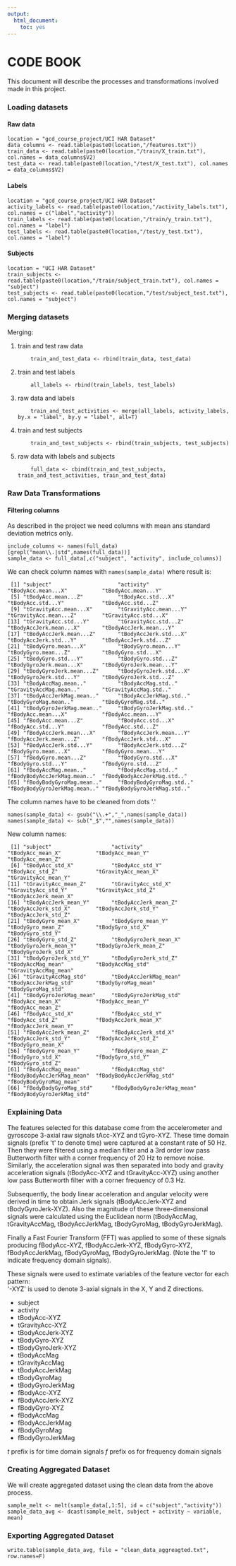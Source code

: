 ```yaml
---
output:
  html_document:
    toc: yes
---
```


__CODE BOOK__
====

This document will describe the processes and transformations involved made in this project.


### __Loading datasets__
#### Raw data
```
location = "gcd_course_project/UCI HAR Dataset"
data_columns <- read.table(paste0(location,"/features.txt"))
train_data <- read.table(paste0(location,"/train/X_train.txt"), col.names = data_columns$V2)
test_data <- read.table(paste0(location,"/test/X_test.txt"), col.names = data_columns$V2)
```
#### Labels
```
location = "gcd_course_project/UCI HAR Dataset"
activity_labels <- read.table(paste0(location,"/activity_labels.txt"), col.names = c("label","activity"))
train_labels <- read.table(paste0(location,"/train/y_train.txt"), col.names = "label")
test_labels <- read.table(paste0(location,"/test/y_test.txt"), col.names = "label")
```
#### Subjects
```
location = "UCI HAR Dataset"
train_subjects <- read.table(paste0(location,"/train/subject_train.txt"), col.names = "subject")
test_subjects <- read.table(paste0(location,"/test/subject_test.txt"), col.names = "subject")
```


### __Merging datasets__
Merging:

1. train and test raw data
    ```
        train_and_test_data <- rbind(train_data, test_data)
    ```
2. train and test labels
    ```
        all_labels <- rbind(train_labels, test_labels)
    ```
3. raw data and labels
    ```
        train_and_test_activities <- merge(all_labels, activity_labels, by.x = "label", by.y = "label", all=T)
    ```
4. train and test subjects
    ```
        train_and_test_subjects <- rbind(train_subjects, test_subjects)
    ```
5. raw data with labels and subjects
    ```
        full_data <- cbind(train_and_test_subjects, train_and_test_activities, train_and_test_data)
    ```


### __Raw Data Transformations__
#### Filtering columns
As described in the project we need columns with mean ans standard deviation metrics only.
```
include_columns <- names(full_data)[grepl("mean\\.|std",names(full_data))]
sample_data <- full_data[,c("subject", "activity", include_columns)]
```

We can check column names with `names(sample_data)` where result is:
```
 [1] "subject"                     "activity"                    "tBodyAcc.mean...X"           "tBodyAcc.mean...Y"          
 [5] "tBodyAcc.mean...Z"           "tBodyAcc.std...X"            "tBodyAcc.std...Y"            "tBodyAcc.std...Z"           
 [9] "tGravityAcc.mean...X"        "tGravityAcc.mean...Y"        "tGravityAcc.mean...Z"        "tGravityAcc.std...X"        
[13] "tGravityAcc.std...Y"         "tGravityAcc.std...Z"         "tBodyAccJerk.mean...X"       "tBodyAccJerk.mean...Y"      
[17] "tBodyAccJerk.mean...Z"       "tBodyAccJerk.std...X"        "tBodyAccJerk.std...Y"        "tBodyAccJerk.std...Z"       
[21] "tBodyGyro.mean...X"          "tBodyGyro.mean...Y"          "tBodyGyro.mean...Z"          "tBodyGyro.std...X"          
[25] "tBodyGyro.std...Y"           "tBodyGyro.std...Z"           "tBodyGyroJerk.mean...X"      "tBodyGyroJerk.mean...Y"     
[29] "tBodyGyroJerk.mean...Z"      "tBodyGyroJerk.std...X"       "tBodyGyroJerk.std...Y"       "tBodyGyroJerk.std...Z"      
[33] "tBodyAccMag.mean.."          "tBodyAccMag.std.."           "tGravityAccMag.mean.."       "tGravityAccMag.std.."       
[37] "tBodyAccJerkMag.mean.."      "tBodyAccJerkMag.std.."       "tBodyGyroMag.mean.."         "tBodyGyroMag.std.."         
[41] "tBodyGyroJerkMag.mean.."     "tBodyGyroJerkMag.std.."      "fBodyAcc.mean...X"           "fBodyAcc.mean...Y"          
[45] "fBodyAcc.mean...Z"           "fBodyAcc.std...X"            "fBodyAcc.std...Y"            "fBodyAcc.std...Z"           
[49] "fBodyAccJerk.mean...X"       "fBodyAccJerk.mean...Y"       "fBodyAccJerk.mean...Z"       "fBodyAccJerk.std...X"       
[53] "fBodyAccJerk.std...Y"        "fBodyAccJerk.std...Z"        "fBodyGyro.mean...X"          "fBodyGyro.mean...Y"         
[57] "fBodyGyro.mean...Z"          "fBodyGyro.std...X"           "fBodyGyro.std...Y"           "fBodyGyro.std...Z"          
[61] "fBodyAccMag.mean.."          "fBodyAccMag.std.."           "fBodyBodyAccJerkMag.mean.."  "fBodyBodyAccJerkMag.std.."  
[65] "fBodyBodyGyroMag.mean.."     "fBodyBodyGyroMag.std.."      "fBodyBodyGyroJerkMag.mean.." "fBodyBodyGyroJerkMag.std.." 
```

The column names have to be cleaned from dots '.'
```
names(sample_data) <- gsub("\\.+","_",names(sample_data))
names(sample_data) <- sub("_$","",names(sample_data))
```

New column names:
```
 [1] "subject"                   "activity"                  "tBodyAcc_mean_X"           "tBodyAcc_mean_Y"           "tBodyAcc_mean_Z"          
 [6] "tBodyAcc_std_X"            "tBodyAcc_std_Y"            "tBodyAcc_std_Z"            "tGravityAcc_mean_X"        "tGravityAcc_mean_Y"       
[11] "tGravityAcc_mean_Z"        "tGravityAcc_std_X"         "tGravityAcc_std_Y"         "tGravityAcc_std_Z"         "tBodyAccJerk_mean_X"      
[16] "tBodyAccJerk_mean_Y"       "tBodyAccJerk_mean_Z"       "tBodyAccJerk_std_X"        "tBodyAccJerk_std_Y"        "tBodyAccJerk_std_Z"       
[21] "tBodyGyro_mean_X"          "tBodyGyro_mean_Y"          "tBodyGyro_mean_Z"          "tBodyGyro_std_X"           "tBodyGyro_std_Y"          
[26] "tBodyGyro_std_Z"           "tBodyGyroJerk_mean_X"      "tBodyGyroJerk_mean_Y"      "tBodyGyroJerk_mean_Z"      "tBodyGyroJerk_std_X"      
[31] "tBodyGyroJerk_std_Y"       "tBodyGyroJerk_std_Z"       "tBodyAccMag_mean"          "tBodyAccMag_std"           "tGravityAccMag_mean"      
[36] "tGravityAccMag_std"        "tBodyAccJerkMag_mean"      "tBodyAccJerkMag_std"       "tBodyGyroMag_mean"         "tBodyGyroMag_std"         
[41] "tBodyGyroJerkMag_mean"     "tBodyGyroJerkMag_std"      "fBodyAcc_mean_X"           "fBodyAcc_mean_Y"           "fBodyAcc_mean_Z"          
[46] "fBodyAcc_std_X"            "fBodyAcc_std_Y"            "fBodyAcc_std_Z"            "fBodyAccJerk_mean_X"       "fBodyAccJerk_mean_Y"      
[51] "fBodyAccJerk_mean_Z"       "fBodyAccJerk_std_X"        "fBodyAccJerk_std_Y"        "fBodyAccJerk_std_Z"        "fBodyGyro_mean_X"         
[56] "fBodyGyro_mean_Y"          "fBodyGyro_mean_Z"          "fBodyGyro_std_X"           "fBodyGyro_std_Y"           "fBodyGyro_std_Z"          
[61] "fBodyAccMag_mean"          "fBodyAccMag_std"           "fBodyBodyAccJerkMag_mean"  "fBodyBodyAccJerkMag_std"   "fBodyBodyGyroMag_mean"    
[66] "fBodyBodyGyroMag_std"      "fBodyBodyGyroJerkMag_mean" "fBodyBodyGyroJerkMag_std" 
```


### __Explaining Data__
The features selected for this database come from the accelerometer and gyroscope 3-axial raw signals tAcc-XYZ and tGyro-XYZ. These time domain signals (prefix 't' to denote time) were captured at a constant rate of 50 Hz. Then they were filtered using a median filter and a 3rd order low pass Butterworth filter with a corner frequency of 20 Hz to remove noise. Similarly, the acceleration signal was then separated into body and gravity acceleration signals (tBodyAcc-XYZ and tGravityAcc-XYZ) using another low pass Butterworth filter with a corner frequency of 0.3 Hz. 

Subsequently, the body linear acceleration and angular velocity were derived in time to obtain Jerk signals (tBodyAccJerk-XYZ and tBodyGyroJerk-XYZ). Also the magnitude of these three-dimensional signals were calculated using the Euclidean norm (tBodyAccMag, tGravityAccMag, tBodyAccJerkMag, tBodyGyroMag, tBodyGyroJerkMag). 

Finally a Fast Fourier Transform (FFT) was applied to some of these signals producing fBodyAcc-XYZ, fBodyAccJerk-XYZ, fBodyGyro-XYZ, fBodyAccJerkMag, fBodyGyroMag, fBodyGyroJerkMag. (Note the 'f' to indicate frequency domain signals). 

These signals were used to estimate variables of the feature vector for each pattern:  
'-XYZ' is used to denote 3-axial signals in the X, Y and Z directions.

* subject
* activity
* tBodyAcc-XYZ
* tGravityAcc-XYZ
* tBodyAccJerk-XYZ
* tBodyGyro-XYZ
* tBodyGyroJerk-XYZ
* tBodyAccMag
* tGravityAccMag
* tBodyAccJerkMag
* tBodyGyroMag
* tBodyGyroJerkMag
* fBodyAcc-XYZ
* fBodyAccJerk-XYZ
* fBodyGyro-XYZ
* fBodyAccMag
* fBodyAccJerkMag
* fBodyGyroMag
* fBodyGyroJerkMag

*t* prefix is for time domain signals
*f* prefix os for frequency domain signals


### __Creating Aggregated Dataset__
We will create aggregated dataset using the clean data from the above process.
```
sample_melt <- melt(sample_data[,1:5], id = c("subject","activity"))
sample_data_avg <- dcast(sample_melt, subject + activity ~ variable, mean)
```


### __Exporting Aggregated Dataset__
```
write.table(sample_data_avg, file = "clean_data_aggreagted.txt", row.names=F)
```